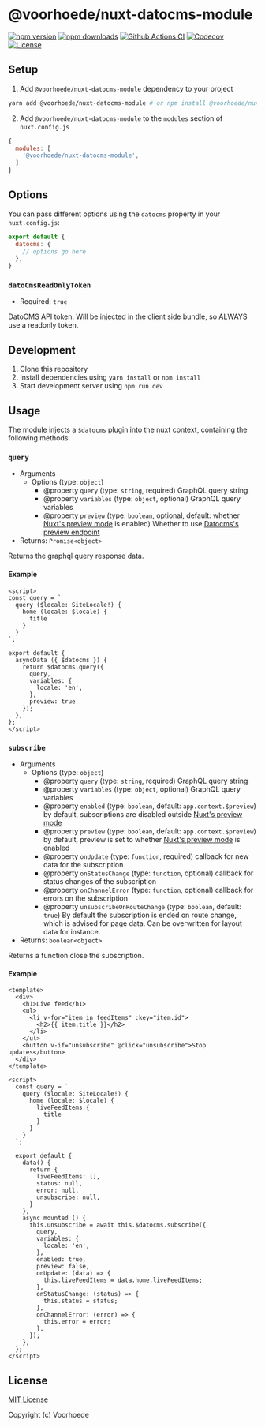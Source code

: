 # @voorhoede/nuxt-datocms-module

[![npm version][npm-version-src]][npm-version-href]
[![npm downloads][npm-downloads-src]][npm-downloads-href]
[![Github Actions CI][github-actions-ci-src]][github-actions-ci-href]
[![Codecov][codecov-src]][codecov-href]
[![License][license-src]][license-href]


## Setup

1. Add `@voorhoede/nuxt-datocms-module` dependency to your project

```bash
yarn add @voorhoede/nuxt-datocms-module # or npm install @voorhoede/nuxt-datocms-module
```

2. Add `@voorhoede/nuxt-datocms-module` to the `modules` section of `nuxt.config.js`

```js
{
  modules: [
    '@voorhoede/nuxt-datocms-module',
  ]
}
```

## Options

You can pass different options using the `datocms` property in your `nuxt.config.js`:

```js
export default {
  datocms: {
    // options go here
  },
}
```

### `datoCmsReadOnlyToken`

* Required: `true`

DatoCMS API token. Will be injected in the client side bundle, so ALWAYS use a readonly token.

## Development

1. Clone this repository
2. Install dependencies using `yarn install` or `npm install`
3. Start development server using `npm run dev`

## Usage

The module injects a `$datocms` plugin into the nuxt context, containing the following methods:

### `query`

* Arguments
  * Options (type: `object`)
    * @property `query` (type: `string`, required) GraphQL query string
    * @property `variables` (type: `object`, optional) GraphQL query variables
    * @property `preview` (type: `boolean`, optional, default: whether [Nuxt's preview mode](https://nuxtjs.org/docs/features/live-preview) is enabled) Whether to use [Datocms's preview endpoint](https://www.datocms.com/docs/content-delivery-api/api-endpoints#preview-endpoint)
* Returns: `Promise<object>`

Returns the graphql query response data.

#### Example

```vue
<script>
const query = `
  query ($locale: SiteLocale!) {
    home (locale: $locale) {
      title
    }
  }
`;

export default {
  asyncData ({ $datocms }) {
    return $datocms.query({
      query,
      variables: {
        locale: 'en',
      },
      preview: true
    });
  },
};
</script>
```

### `subscribe`

* Arguments
  * Options (type: `object`)
    * @property `query` (type: `string`, required) GraphQL query string
    * @property `variables` (type: `object`, optional) GraphQL query variables
    * @property `enabled` (type: `boolean`, default: `app.context.$preview`) by default, subscriptions are disabled outside [Nuxt's preview mode](https://nuxtjs.org/docs/features/live-preview)
    * @property `preview` (type: `boolean`, default: `app.context.$preview`) by default, preview is set to whether [Nuxt's preview mode](https://nuxtjs.org/docs/features/live-preview) is enabled
    * @property `onUpdate` (type: `function`, required) callback for new data for the subscription
    * @property `onStatusChange` (type: `function`, optional) callback for status changes of the subscription
    * @property `onChannelError` (type: `function`, optional) callback for errors on the subscription
    * @property `unsubscribeOnRouteChange` (type: `boolean`, default: `true`) By default the subscription is ended on route change, which is advised for page data. Can be overwritten for layout data for instance.
* Returns: `boolean<object>`

Returns a function close the subscription.

#### Example

```vue
<template>
  <div>
    <h1>Live feed</h1>
    <ul>
      <li v-for="item in feedItems" :key="item.id">
        <h2>{{ item.title }}</h2>
      </li>
    </ul>
    <button v-if="unsubscribe" @click="unsubscribe">Stop updates</button>
  </div>
</template>

<script>
  const query = `
    query ($locale: SiteLocale!) {
      home (locale: $locale) {
        liveFeedItems {
          title
        }
      }
    }
  `;

  export default {
    data() {
      return {
        liveFeedItems: [],
        status: null,
        error: null,
        unsubscribe: null,
      }
    },
    async mounted () {
      this.unsubscribe = await this.$datocms.subscribe({
        query,
        variables: {
          locale: 'en',
        },
        enabled: true,
        preview: false,
        onUpdate: (data) => {
          this.liveFeedItems = data.home.liveFeedItems;
        },
        onStatusChange: (status) => {
          this.status = status;
        },
        onChannelError: (error) => {
          this.error = error;
        },
      });
    },
  };
</script>
```

## License

[MIT License](./LICENSE)

Copyright (c) Voorhoede

<!-- Badges -->
[npm-version-src]: https://img.shields.io/npm/v/@voorhoede/nuxt-datocms-module/latest.svg
[npm-version-href]: https://npmjs.com/package/@voorhoede/nuxt-datocms-module

[npm-downloads-src]: https://img.shields.io/npm/dt/@voorhoede/nuxt-datocms-module.svg
[npm-downloads-href]: https://npmjs.com/package/@voorhoede/nuxt-datocms-module

[github-actions-ci-src]: https://github.com/voorhoede/nuxt-datocms-module/actions/workflows/ci.yml/badge.svg
[github-actions-ci-href]: https://github.com/voorhoede/nuxt-datocms-module/actions?query=workflow%3Aci

[codecov-src]: https://img.shields.io/codecov/c/github/git@github.com:voorhoede/nuxt-datocms-module.git.svg
[codecov-href]: https://codecov.io/gh/git@github.com:voorhoede/nuxt-datocms-module.git

[license-src]: https://img.shields.io/npm/l/@voorhoede/nuxt-datocms-module.svg
[license-href]: https://npmjs.com/package/@voorhoede/nuxt-datocms-module
